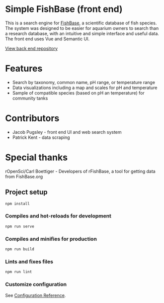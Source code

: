 # Simple FishBase (front end)

This is a search engine for <a href="https://fishbase.org">FishBase</a>, a scientific database of fish species. The system was designed to be easier for aquarium owners to search than a research database, with an intuitive and simple interface and useful data. The front end uses Vue and Semantic UI.

<a href="https://github.com/jacob-pugsley/SimpleFishBase_Back">View back end repository</a>

# Features
<ul>
  <li>Search by taxonomy, common name, pH range, or temperature range</li>
  <li>Data visualizations including a map and scales for pH and temperature</li>
  <li>Sample of compatible species (based on pH an temperature) for community tanks</li>
</ul>

# Contributors
<ul>
  <li>Jacob Pugsley - front end UI and web search system</li>
  <li>Patrick Kent - data scraping</li>
</ul>

# Special thanks
rOpenSci/Carl Boettiger - Developers of rFishBase, a tool for getting data from FishBase.org
 



## Project setup
```
npm install
```

### Compiles and hot-reloads for development
```
npm run serve
```

### Compiles and minifies for production
```
npm run build
```

### Lints and fixes files
```
npm run lint
```

### Customize configuration
See [Configuration Reference](https://cli.vuejs.org/config/).
